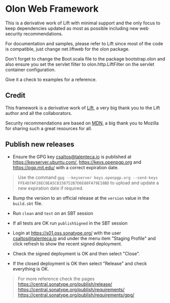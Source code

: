 # Olon Web Framework

This is a derivative work of Lift with minimal support and the only focus to keep
dependencies updated as most as possible including new web security
recommendations.

For documentation and samples, please refer to Lift since most of the code is
compatible, just change net.liftweb for the olon package.

Don't forget to change the Boot.scala file to the package bootstrap.olon and also ensure you set the servlet filter to olon.http.LiftFilter on the servlet container configuration.

Give it a check to examples for a reference.

## Credit

This framework is a derivative work of [Lift](https://liftweb.net/), a very big thank you to
the Lift author and all the collaborators.

Security recommendations are based on [MDN](https://developer.mozilla.org/en-US/docs/Web/Security), a big thank you to Mozilla for sharing such a great resources for all.

## Publish new releases

* Ensure the GPG key csaltos@talenteca.io is published at <https://keyserver.ubuntu.com/>, <https://keys.openpgp.org> and <https://pgp.mit.edu/> with a correct expiration date.

> Use the command `gpg --keyserver keys.openpgp.org --send-keys FFE4D7AF28EC0EA5C8338752B7D6E88FA79E18BD` to upload and update a new expiration date if required.

* Bump the version to an official release at the `version` value in the `build.sbt` file.

* Run `clean` and `test` on an SBT session

* If all tests are OK run `publishSigned` in the SBT session

* Login at <https://s01.oss.sonatype.org/> with the user csaltos@talenteca.io and under the menu item "Staging Profile" and click refresh to show the recent signed deployment.

* Check the signed deployment is OK and then select "Close".

* If the closed deployment is OK then select "Release" and check everything is OK.

> For more reference check the pages <https://central.sonatype.org/publish/release/> <https://central.sonatype.org/publish/requirements/> <https://central.sonatype.org/publish/requirements/gpg/>